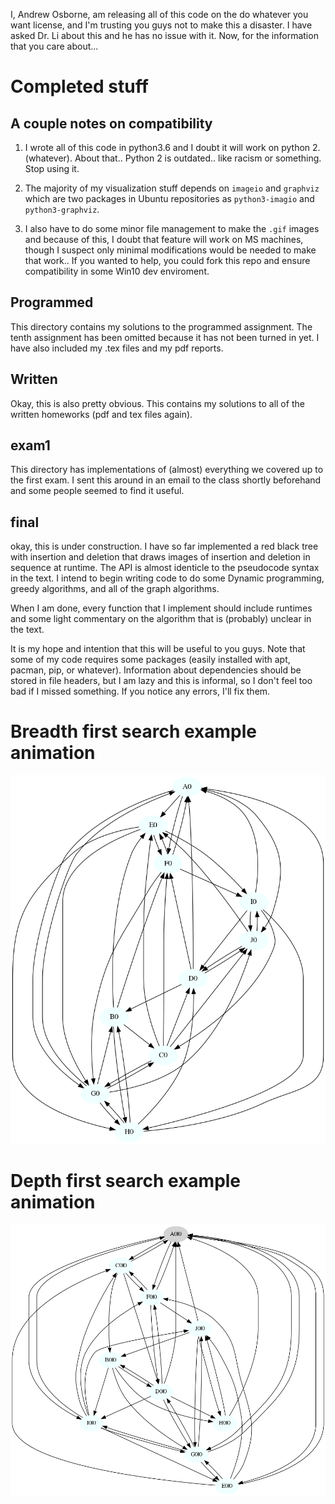 I, Andrew Osborne, am releasing all of this code on the 
do whatever you want license, and I'm trusting you guys not 
to make this a disaster. 
I have asked Dr. Li about this and he has no issue with it.
Now, for the information that you care about...

# Completed stuff

## A couple notes on compatibility

1. I wrote all of this code in python3.6 and I doubt it  will work on python 2.(whatever). About that.. Python 2 is outdated.. like racism or something. Stop using it.

2. The majority of my visualization stuff depends on `imageio` and `graphviz` which are two packages in Ubuntu repositories as `python3-imagio` and `python3-graphviz`.

3. I also have to do some minor file management to make the `.gif` images and because of this, I doubt that feature will work on MS machines, though I suspect only minimal modifications would be needed to make that work.. If you wanted to help, you could fork this repo and ensure compatibility in some Win10 dev enviroment. 


## Programmed

This directory contains my solutions to the programmed assignment.
The tenth assignment has been omitted because it has not been turned in
yet. I have also included my .tex files and my pdf reports.

## Written

Okay, this is also pretty obvious. This contains my solutions to all
of the written homeworks (pdf and tex files again).

## exam1

This directory has implementations of (almost) everything we covered up to 
the first exam. I sent this around in an email to the class shortly beforehand
and some people seemed to find it useful.

## final

okay, this is under construction. I have so far implemented a red black tree 
with insertion and deletion that draws images of insertion and deletion
in sequence at runtime. The API is almost identicle to the pseudocode syntax in
the text. I intend to begin writing code to do some 
Dynamic programming, greedy algorithms, and all of the graph algorithms.

When I am done, every function that I implement should include runtimes 
and some light commentary on the algorithm that is (probably) unclear in 
the text. 

It is my hope and intention that this will be useful to you guys. Note that some
of my code requires some packages (easily installed with apt, pacman, pip, or whatever).
Information about dependencies should be stored in file headers, but I am lazy and this
is informal, so I don't feel too bad if I missed something. If you notice any errors,
I'll fix them.


# Breadth first search example animation
![alt text](https://github.com/amo004/Algorithms/blob/master/final/GraphSearch/bfs.gif)

# Depth first search example animation
![alt text](https://github.com/amo004/Algorithms/blob/master/final/GraphSearch/dfs.gif)



